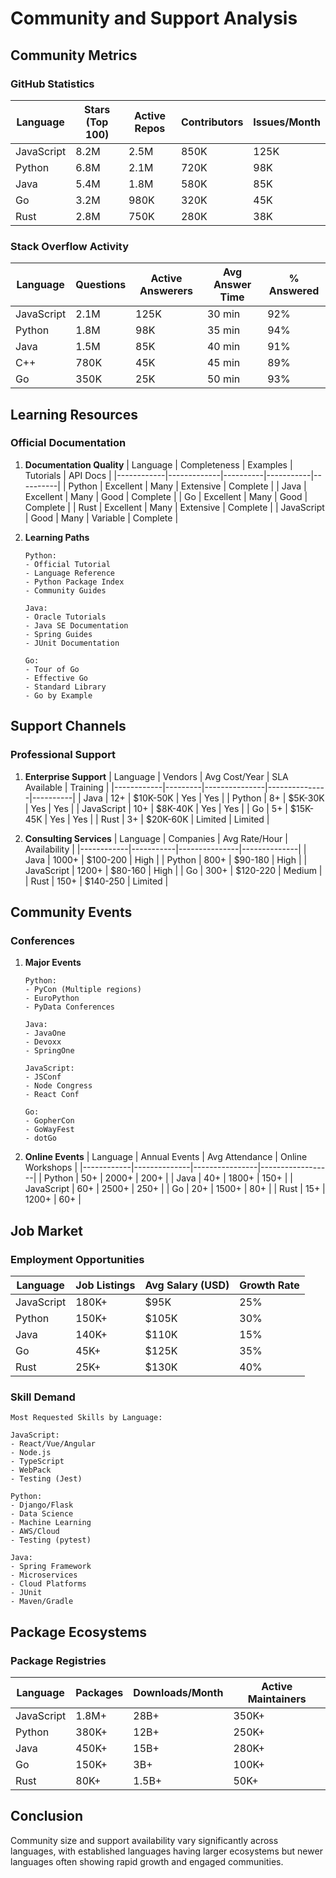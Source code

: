 # Community and Support Analysis

## Community Metrics

### GitHub Statistics
| Language   | Stars (Top 100) | Active Repos | Contributors | Issues/Month |
|------------|----------------|--------------|--------------|--------------|
| JavaScript | 8.2M           | 2.5M         | 850K         | 125K        |
| Python     | 6.8M           | 2.1M         | 720K         | 98K         |
| Java       | 5.4M           | 1.8M         | 580K         | 85K         |
| Go         | 3.2M           | 980K         | 320K         | 45K         |
| Rust       | 2.8M           | 750K         | 280K         | 38K         |

### Stack Overflow Activity
| Language   | Questions | Active Answerers | Avg Answer Time | % Answered |
|------------|-----------|-----------------|-----------------|------------|
| JavaScript | 2.1M      | 125K            | 30 min          | 92%       |
| Python     | 1.8M      | 98K             | 35 min          | 94%       |
| Java       | 1.5M      | 85K             | 40 min          | 91%       |
| C++        | 780K      | 45K             | 45 min          | 89%       |
| Go         | 350K      | 25K             | 50 min          | 93%       |

## Learning Resources

### Official Documentation
1. **Documentation Quality**
   | Language   | Completeness | Examples | Tutorials | API Docs |
   |------------|-------------|----------|-----------|----------|
   | Python     | Excellent   | Many     | Extensive | Complete |
   | Java       | Excellent   | Many     | Good      | Complete |
   | Go         | Excellent   | Many     | Good      | Complete |
   | Rust       | Excellent   | Many     | Extensive | Complete |
   | JavaScript | Good        | Many     | Variable  | Complete |

2. **Learning Paths**
   ```text
   Python:
   - Official Tutorial
   - Language Reference
   - Python Package Index
   - Community Guides
   
   Java:
   - Oracle Tutorials
   - Java SE Documentation
   - Spring Guides
   - JUnit Documentation
   
   Go:
   - Tour of Go
   - Effective Go
   - Standard Library
   - Go by Example
   ```

## Support Channels

### Professional Support
1. **Enterprise Support**
   | Language   | Vendors | Avg Cost/Year | SLA Available | Training |
   |------------|---------|---------------|---------------|----------|
   | Java       | 12+     | $10K-50K      | Yes           | Yes      |
   | Python     | 8+      | $5K-30K       | Yes           | Yes      |
   | JavaScript | 10+     | $8K-40K       | Yes           | Yes      |
   | Go         | 5+      | $15K-45K      | Yes           | Yes      |
   | Rust       | 3+      | $20K-60K      | Limited       | Limited  |

2. **Consulting Services**
   | Language   | Companies | Avg Rate/Hour | Availability |
   |------------|-----------|---------------|--------------|
   | Java       | 1000+     | $100-200      | High         |
   | Python     | 800+      | $90-180       | High         |
   | JavaScript | 1200+     | $80-160       | High         |
   | Go         | 300+      | $120-220      | Medium       |
   | Rust       | 150+      | $140-250      | Limited      |

## Community Events

### Conferences
1. **Major Events**
   ```text
   Python:
   - PyCon (Multiple regions)
   - EuroPython
   - PyData Conferences
   
   Java:
   - JavaOne
   - Devoxx
   - SpringOne
   
   JavaScript:
   - JSConf
   - Node Congress
   - React Conf
   
   Go:
   - GopherCon
   - GoWayFest
   - dotGo
   ```

2. **Online Events**
   | Language   | Annual Events | Avg Attendance | Online Workshops |
   |------------|--------------|----------------|------------------|
   | Python     | 50+          | 2000+          | 200+            |
   | Java       | 40+          | 1800+          | 150+            |
   | JavaScript | 60+          | 2500+          | 250+            |
   | Go         | 20+          | 1500+          | 80+             |
   | Rust       | 15+          | 1200+          | 60+             |

## Job Market

### Employment Opportunities
| Language   | Job Listings | Avg Salary (USD) | Growth Rate |
|------------|-------------|------------------|-------------|
| JavaScript | 180K+       | $95K             | 25%         |
| Python     | 150K+       | $105K            | 30%         |
| Java       | 140K+       | $110K            | 15%         |
| Go         | 45K+        | $125K            | 35%         |
| Rust       | 25K+        | $130K            | 40%         |

### Skill Demand
```text
Most Requested Skills by Language:

JavaScript:
- React/Vue/Angular
- Node.js
- TypeScript
- WebPack
- Testing (Jest)

Python:
- Django/Flask
- Data Science
- Machine Learning
- AWS/Cloud
- Testing (pytest)

Java:
- Spring Framework
- Microservices
- Cloud Platforms
- JUnit
- Maven/Gradle
```

## Package Ecosystems

### Package Registries
| Language   | Packages | Downloads/Month | Active Maintainers |
|------------|----------|----------------|-------------------|
| JavaScript | 1.8M+    | 28B+           | 350K+            |
| Python     | 380K+    | 12B+           | 250K+            |
| Java       | 450K+    | 15B+           | 280K+            |
| Go         | 150K+    | 3B+            | 100K+            |
| Rust       | 80K+     | 1.5B+          | 50K+             |

## Conclusion
Community size and support availability vary significantly across languages, with established languages having larger ecosystems but newer languages often showing rapid growth and engaged communities.
